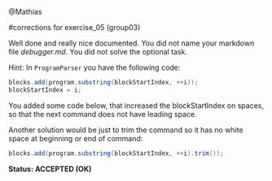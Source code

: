@Mathias

#corrections for exercise_05 (group03)

Well done and really nice documented.
You did not name your markdown file *debugger.md*.
You did not solve the optional task.

Hint:
In <code>ProgramParser</code> you have the following code:
```java
blocks.add(program.substring(blockStartIndex, ++i));
blockStartIndex = i;
```

You added some code below, that increased the blockStartIndex on spaces, so that the next command does not have leading space.

Another solution would be just to trim the command so it has no white space at beginning or end of command:
```java
blocks.add(program.substring(blockStartIndex, ++i).trim());
```

**Status: ACCEPTED (OK)**